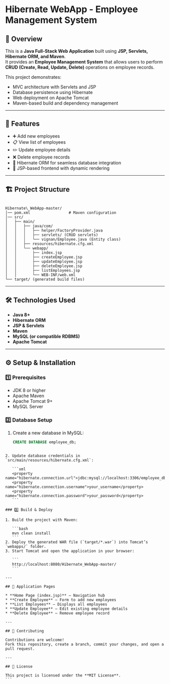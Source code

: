 # Hibernate WebApp - Employee Management System

## 📌 Overview
This is a **Java Full-Stack Web Application** built using **JSP, Servlets, Hibernate ORM, and Maven**.  
It provides an **Employee Management System** that allows users to perform **CRUD (Create, Read, Update, Delete)** operations on employee records.

This project demonstrates:
- MVC architecture with Servlets and JSP  
- Database persistence using Hibernate  
- Web deployment on Apache Tomcat  
- Maven-based build and dependency management  

---

## 🚀 Features
- ➕ Add new employees  
- 📋 View list of employees  
- ✏️ Update employee details  
- ❌ Delete employee records  
- 🔗 Hibernate ORM for seamless database integration  
- 🎨 JSP-based frontend with dynamic rendering  

---

## 🏗️ Project Structure
```

Hibernate\_WebApp-master/
│── pom.xml                 # Maven configuration
│── src/
│   ├── main/
│   │   ├── java/com/
│   │   │   ├── helper/FactoryProvider.java
│   │   │   ├── servlets/ (CRUD servlets)
│   │   │   └── vignan/Employee.java (Entity class)
│   │   ├── resources/hibernate.cfg.xml
│   │   └── webapp/
│   │       ├── index.jsp
│   │       ├── createEmployee.jsp
│   │       ├── updateEmployee.jsp
│   │       ├── deleteEmployee.jsp
│   │       ├── listEmployees.jsp
│   │       └── WEB-INF/web.xml
└── target/ (generated build files)

````

---

## 🛠️ Technologies Used
- **Java 8+**  
- **Hibernate ORM**  
- **JSP & Servlets**  
- **Maven**  
- **MySQL (or compatible RDBMS)**  
- **Apache Tomcat**  

---

## ⚙️ Setup & Installation

### 1️⃣ Prerequisites
- JDK 8 or higher  
- Apache Maven  
- Apache Tomcat 9+  
- MySQL Server  

### 2️⃣ Database Setup
1. Create a new database in MySQL:
   ```sql
   CREATE DATABASE employee_db;
````

2. Update database credentials in `src/main/resources/hibernate.cfg.xml`:

   ```xml
   <property name="hibernate.connection.url">jdbc:mysql://localhost:3306/employee_db</property>
   <property name="hibernate.connection.username">your_username</property>
   <property name="hibernate.connection.password">your_password</property>
   ```

### 3️⃣ Build & Deploy

1. Build the project with Maven:

   ```bash
   mvn clean install
   ```
2. Deploy the generated WAR file (`target/*.war`) into Tomcat’s `webapps/` folder.
3. Start Tomcat and open the application in your browser:

   ```
   http://localhost:8080/Hibernate_WebApp-master/
   ```

---

## 📸 Application Pages

* **Home Page (index.jsp)** – Navigation hub
* **Create Employee** – Form to add new employees
* **List Employees** – Displays all employees
* **Update Employee** – Edit existing employee details
* **Delete Employee** – Remove employee record

---

## 🤝 Contributing

Contributions are welcome!
Fork this repository, create a branch, commit your changes, and open a pull request.

---

## 📜 License

This project is licensed under the **MIT License**.
```
